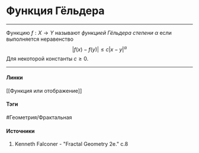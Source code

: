 # Функция Гёльдера
***
Функцию $f:X\to Y$ называют *функцией Гёльдера степени $\alpha$* если выполняется неравенство
$$
|f(x)-f(y)|\le c|x-y|^{\alpha}
$$
Для некоторой константы $c\ge0$.
***
#### Линки
 [[Функция или отображение]]
#### Тэги
 #Геометрия/Фрактальная
#### Источники
 1. Kenneth Falconer - "Fractal Geometry 2e." c.8